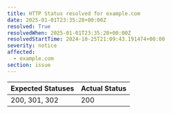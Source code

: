 ```yaml
---
title: HTTP Status resolved for example.com
date: 2025-01-01T23:35:28+00:00Z
resolved: True
resolvedWhen: 2025-01-01T23:35:28+00:00Z
resolvedStartTime: 2024-10-25T21:09:43.191474+00:00
severity: notice
affected:
  - example.com
section: issue
---
```


| Expected Statuses | Actual Status  |
|-------------------|----------------|
| 200, 301, 302 | 200 |
